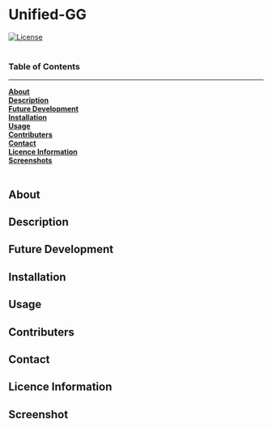 <br>

# **Unified-GG** 
[![License](https://img.shields.io/badge/License-MIT-blue.svg)](https://opensource.org/licenses/MIT)<br>
<br>
<!-- LINK TO WEBSITE HERE -->

### Table of Contents <br>
***
 [**About**](#about)<br>
 [**Description**](#description)<br>
 [**Future Development**](#future-development)<br>
 [**Installation**](#installation)<br>
 [**Usage**](#usage)<br>
 [**Contributers**](#contributers)<br>
 [**Contact**](#contact)<br>
 [**Licence Information**](#licence-information)<br>
 [**Screenshots**](#screenshot)<br>
 <br>


## About
<!--  -->
## Description
<!--  -->
## Future Development
<!--  -->
## Installation
<!--  -->
## Usage
<!--  -->
## Contributers
<!--  -->
## Contact
<!--  -->
## Licence Information
<!--  -->
## Screenshot
<!--  -->